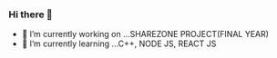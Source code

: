 ### Hi there 👋

- 🔭 I’m currently working on ...SHAREZONE PROJECT(FINAL YEAR)
- 🌱 I’m currently learning ...C++, NODE JS, REACT JS
<!--

![Anurag's github stats](https://github-readme-stats.vercel.app/api?username=anuraghazra)
